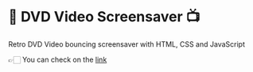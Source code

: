 # 📀 DVD Video Screensaver 📺
Retro DVD Video bouncing screensaver with HTML, CSS and JavaScript

👉🏻 You can check on the [link](https://kadiryumlu.github.io/dvd-video-screensaver/)